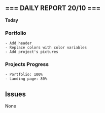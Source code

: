 ## === DAILY REPORT 20/10 ===

**Today**

### Portfolio

    - Add header
    - Replace colors with color variables
    - Add project's pictures

### Projects Progress

    - Portfolio: 100%
    - Landing page: 80%

## Issues

None